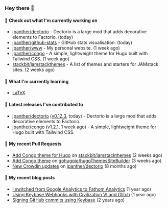 ### Hey there 👋

#### 👷 Check out what I'm currently working on

- [jpanther/dectorio](https://github.com/jpanther/dectorio) - Dectorio is a large mod that adds decorative elements to Factorio. (today)
- [jpanther/github-stats](https://github.com/jpanther/github-stats) - GitHub stats visualisation. (today)
- [jpanther/www](https://github.com/jpanther/www) - My personal website. (1 week ago)
- [jpanther/congo](https://github.com/jpanther/congo) - A simple, lightweight theme for Hugo built with Tailwind CSS. (1 week ago)
- [stackbit/jamstackthemes](https://github.com/stackbit/jamstackthemes) - A list of themes and starters for JAMstack sites. (2 weeks ago)

#### 🌱 What I'm currently learning
- [LaTeX](https://www.latex-project.org)

#### 🔭 Latest releases I've contributed to

- [jpanther/dectorio](https://github.com/jpanther/dectorio) ([v0.12.3](https://github.com/jpanther/dectorio/releases/tag/v0.12.3), today) - Dectorio is a large mod that adds decorative elements to Factorio.
- [jpanther/congo](https://github.com/jpanther/congo) ([v1.2.1](https://github.com/jpanther/congo/releases/tag/v1.2.1), 1 week ago) - A simple, lightweight theme for Hugo built with Tailwind CSS.

#### 🔨 My recent Pull Requests

- [Add Congo theme for Hugo](https://github.com/stackbit/jamstackthemes/pull/250) on [stackbit/jamstackthemes](https://github.com/stackbit/jamstackthemes) (2 weeks ago)
- [Add Congo theme](https://github.com/gohugoio/hugoThemesSiteBuilder/pull/69) on [gohugoio/hugoThemesSiteBuilder](https://github.com/gohugoio/hugoThemesSiteBuilder) (3 weeks ago)
- [New Crowdin updates](https://github.com/jpanther/dectorio/pull/194) on [jpanther/dectorio](https://github.com/jpanther/dectorio) (8 months ago)

#### 📜 My recent blog posts

- [I switched from Google Analytics to Fathom Analytics](https://jamespanther.com/writings/i-switched-from-google-analytics-to-fathom-analytics/) (1 year ago)
- [Using Keybase Webhooks with Civilization VI and Glitch](https://jamespanther.com/writings/using-keybase-webhooks-with-civilization-vi/) (1 year ago)
- [Signing GitHub commits using Keybase](https://jamespanther.com/writings/signing-github-commits-using-keybase/) (2 years ago)
